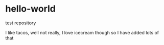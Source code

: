 # hello-world
test repository

I like tacos, well not really, I love icecream though so I have added lots of that
